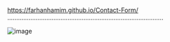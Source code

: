 https://farhanhamim.github.io/Contact-Form/
........................................................................................

![image](https://github.com/FarhanHamim/Contact-Form/assets/65287208/0196e107-8bf6-48ad-9bf5-96b06ac455ec)
